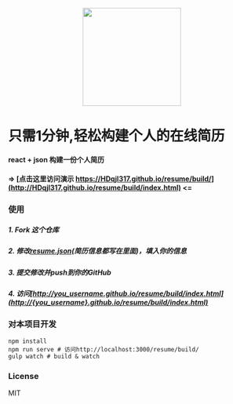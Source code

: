 <p  align="center"><img src="data/icon-resume.png" height="200" align="center"/></p>

# 只需1分钟,轻松构建个人的在线简历

#### react + json 构建一份个人简历
#### => [点击这里访问演示 https://HDqjl317.github.io/resume/build/](http://HDqjl317.github.io/resume/build/index.html) <=

### 使用

##### 1. Fork 这个仓库

##### 2. 修改[resume.json](data/resume.json)(简历信息都写在里面)，填入你的信息

##### 3. 提交修改并push到你的GitHub

##### 4. 访问[http://you_username.github.io/resume/build/index.html](http://{you_username}.github.io/resume/build/index.html)

### 对本项目开发

```shell
npm install
npm run serve # 访问http://localhost:3000/resume/build/
gulp watch # build & watch
```

### License

MIT
